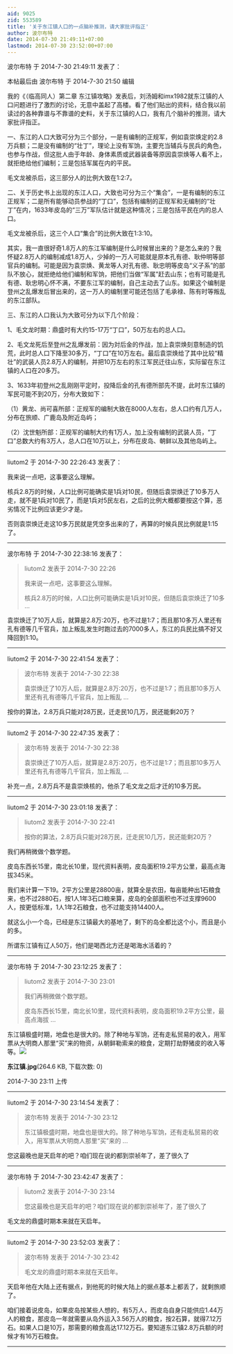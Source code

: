 ```yaml
---
aid: 9025
zid: 553589
title: '关于东江镇人口的一点脑补推测，请大家批评指正'
author: 波尔布特
date: 2014-07-30 21:49:11+07:00
lastmod: 2014-07-30 23:52:00+07:00
---
```


波尔布特 于 2014-7-30 21:49:11 发表了：

本帖最后由 波尔布特 于 2014-7-30 21:50 编辑 

我的《（临高同人）第二章 东江镇攻略》发表后，刘汤姆和imx1982就东江镇的人口问题进行了激烈的讨论，无意中盖起了高楼。看了他们贴出的资料，结合我以前读过的各种靠谱与不靠谱的史料，关于东江镇的人口，我有几个脑补的推测，请大家批评指正。

一、东江的人口大致可分为三个部分，一是有编制的正规军，例如袁崇焕定的2.8万兵额；二是没有编制的“壮丁”，理论上没有军饷，主要充当辅兵与民兵的角色，也参与作战，但这批人由于年龄、身体素质或武器装备等原因袁崇焕等人看不上，就拒绝给他们编制；三是包括军属在内的平民。

毛文龙被杀后，这三部分人的比例大致在1:2:7。

二、关于历史书上出现的东江人口，大致也可分为三个“集合”，一是有编制的东江正规军；二是所有能够动员参战的“丁口”，包括有编制的正规军和无编制的“壮丁”在内，1633年皮岛的“三万”军队估计就是这种情况；三是包括平民在内的总人口。

毛文龙被杀后，这三个人口“集合”的比例大致在1:3:10。

其实，我一直很好奇1.8万人的东江军编制是什么时候冒出来的？是怎么来的？我怀疑2.8万人的编制减成1.8万人，少掉的一万人可能就是原本孔有德、耿仲明等部官兵的编制。可能是因为袁崇焕、黄龙等人对孔有德、耿忠明等皮岛“义子系”的部队不放心，就拒绝给他们编制和军饷，把他们当做“军属”赶去山东；也有可能是孔有德、耿忠明心怀不满，不要东江军的编制，自己主动去了山东。如果这个编制是登州之乱爆发后冒出来的，这一万人的编制里可能还包括了毛承禄、陈有时等叛乱的东江部队。

三、东江的人口我认为大致可分为以下几个阶段：

1、毛文龙时期：鼎盛时有大约15-17万“丁口”，50万左右的总人口。

2、毛文龙死后至登州之乱爆发前：因为対后金的作战，加上袁崇焕刻意制造的饥荒，此时总人口下降至30多万，“丁口”在10万左右。最后袁崇焕给了其中比较“精壮”的武装人员2.8万人的编制，并把10万左右的东江军民迁往山东，实际留在东江镇的人口在20多万。

3、1633年初登州之乱刚刚平定时，投降后金的孔有德所部先不提，此时东江镇的军民可能不到20万，分布大致如下：

（1）黄龙、尚可喜所部：正规军的编制大致在8000人左右，总人口约有几万人，分布在旅顺、广鹿岛及附近岛屿；

（2）沈世魁所部：正规军的编制大约有1万人，加上没有编制的武装人员，“丁口”总数大约有3万人，总人口在10万以上，分布在皮岛、朝鲜以及其他岛屿上。

---------

liutom2 于 2014-7-30 22:26:43 发表了：

我来说一点吧，这事要这么理解。

核兵2.8万的时候，人口比例可能确实是1兵对10民，但随后袁崇焕迁了10多万人走，就不是1兵对10民了，而是1兵对5民左右，之后的比例大概都要按这个算，恶劣情况下比例应该更少才是。

否则袁崇焕迁走这10多万民就是凭空多出来的了，再算的时候兵民比例就是1:15了。

---------

波尔布特 于 2014-7-30 22:38:16 发表了：

> liutom2 发表于 2014-7-30 22:26
> 
> 我来说一点吧，这事要这么理解。
> 
> 核兵2.8万的时候，人口比例可能确实是1兵对10民，但随后袁崇焕迁了10多 ...



袁崇焕迁了10万人后，就算是2.8万:20万，也不过是1:7；而且那10多万人里还有孔有德等几千官兵，加上叛乱发生时跑过去的7000多人，东江的兵民比搞不好又降回到1:10。

---------

liutom2 于 2014-7-30 22:41:54 发表了：

> 波尔布特 发表于 2014-7-30 22:38
> 
> 袁崇焕迁了10万人后，就算是2.8万:20万，也不过是1:7；而且那10多万人里还有孔有德等几千官兵，加上叛乱 ...



按你的算法，2.8万兵只能对28万民，迁走民10几万，民还能剩20万？

---------

liutom2 于 2014-7-30 22:47:35 发表了：

> 波尔布特 发表于 2014-7-30 22:38
> 
> 袁崇焕迁了10万人后，就算是2.8万:20万，也不过是1:7；而且那10多万人里还有孔有德等几千官兵，加上叛乱 ...



补充一点，2.8万兵不是袁崇焕核的，他杀了毛文龙之后才迁的10多万民。

---------

liutom2 于 2014-7-30 23:01:18 发表了：

> liutom2 发表于 2014-7-30 22:41
> 
> 按你的算法，2.8万兵只能对28万民，迁走民10几万，民还能剩20万？



我们再稍微做个数学题。

皮岛东西长15里，南北长10里，现代资料表明，皮岛面积19.2平方公里，最高点海拔345米。

我们来计算一下19。2平方公里是28800亩，就算全是农田，每亩能种出1石粮食来，也不过2880石，按1人1年3石口粮来算，皮岛的全部面积也不过支撑9600人，按更低标准，1人1年2石粮食，也不过能支持14400人。

就这么小一个岛，已经是东江镇最大的基地了，剩下的岛全都比这个小，而且是小的多。

所谓东江镇有辽人50万，他们是喝西北方还是喝海水活着的？

---------

波尔布特 于 2014-7-30 23:12:25 发表了：

> liutom2 发表于 2014-7-30 23:01
> 
> 我们再稍微做个数学题。
> 
> 皮岛东西长15里，南北长10里，现代资料表明，皮岛面积19.2平方公里，最高点海拔 ...



东江镇极盛时期，地盘也是很大的。除了种地与军饷，还有走私贸易的收入，用军票从大明商人那里“买”来的物资，从朝鲜勒索来的粮食，定期打劫野猪皮的收入等等。![](https://cdn.jsdelivr.net/gh/lzjluzijie/beichao@main/img/231153xadsdkwozosyx1qk.jpg)



**东江镇.jpg**(264.6 KB, 下载次数: 0)



2014-7-30 23:11 上传

---------

liutom2 于 2014-7-30 23:14:54 发表了：

> 波尔布特 发表于 2014-7-30 23:12
> 
> 东江镇极盛时期，地盘也是很大的。除了种地与军饷，还有走私贸易的收入，用军票从大明商人那里“买”来的 ...



您这最晚也是天启年的吧？咱们现在说的都到崇祯年了，差了很久了

---------

波尔布特 于 2014-7-30 23:42:47 发表了：

> liutom2 发表于 2014-7-30 23:14
> 
> 您这最晚也是天启年的吧？咱们现在说的都到崇祯年了，差了很久了



毛文龙的鼎盛时期本来就在天启年。

---------

liutom2 于 2014-7-30 23:52:03 发表了：

> 波尔布特 发表于 2014-7-30 23:42
> 
> 毛文龙的鼎盛时期本来就在天启年。



天启年他在大陆上还有据点，到他死的时候大陆上的据点基本上都丢了，就剩旅顺了。

咱们接着说皮岛，如果皮岛按某些人想的，有5万人，而皮岛自身只能供应1.44万人的粮食，那皮岛一年就需要从岛外运入3.56万人的粮食，按2石算，就得7.12万石。如果人口是10万，那需要的粮食高达17.12万石。要知道东江镇2.8万兵额的时候才有16万石粮食。

---------

